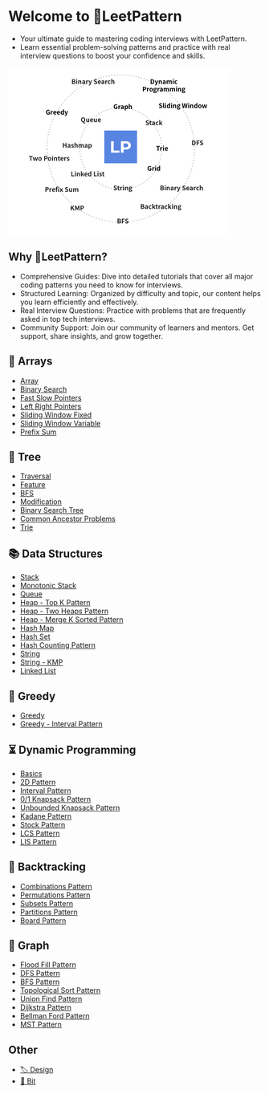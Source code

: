 # Welcome to 🚀LeetPattern

- Your ultimate guide to mastering coding interviews with LeetPattern.
- Learn essential problem-solving patterns and practice with real interview questions to boost your confidence and skills.

![LeetPattern](imgs/leetpattern.jpg)

## Why 🚀LeetPattern?

- Comprehensive Guides: Dive into detailed tutorials that cover all major coding patterns you need to know for interviews.
- Structured Learning: Organized by difficulty and topic, our content helps you learn efficiently and effectively.
- Real Interview Questions: Practice with problems that are frequently asked in top tech interviews.
- Community Support: Join our community of learners and mentors. Get support, share insights, and grow together.

## 🧩 Arrays

- [Array](array.md)
- [Binary Search](binary_search.md)
- [Fast Slow Pointers](fast_slow_pointers.md)
- [Left Right Pointers](left_right_pointers.md)
- [Sliding Window Fixed](sliding_window_fixed.md)
- [Sliding Window Variable](sliding_window_variable.md)
- [Prefix Sum](prefix_sum.md)

## 🌳 Tree

- [Traversal](tree_traversal.md)
- [Feature](tree_feature.md)
- [BFS](tree_bfs.md)
- [Modification](tree_modification.md)
- [Binary Search Tree](tree_bst.md)
- [Common Ancestor Problems](tree_common_ancestor.md)
- [Trie](tree_trie.md)

## 📚 Data Structures

- [Stack](stack.md)
- [Monotonic Stack](stack_monotonic.md)
- [Queue](queue.md)
- [Heap - Top K Pattern](heap_top_k.md)
- [Heap - Two Heaps Pattern](heap_two_heaps.md)
- [Heap - Merge K Sorted Pattern](heap_merge_k_sorted.md)
- [Hash Map](hash_map.md)
- [Hash Set](hash_set.md)
- [Hash Counting Pattern](hash_counting.md)
- [String](string.md)
- [String - KMP](string_kmp.md)
- [Linked List](linked_list.md)

## 🤑 Greedy

- [Greedy](greedy.md)
- [Greedy - Interval Pattern](greedy_interval.md)

## ⏳ Dynamic Programming

- [Basics](dp_basic.md)
- [2D Pattern](dp_2d.md)
- [Interval Pattern](dp_interval.md)
- [0/1 Knapsack Pattern](dp_knapsack_01.md)
- [Unbounded Knapsack Pattern](dp_knapsack_unbounded.md)
- [Kadane Pattern](dp_kadane.md)
- [Stock Pattern](dp_stock.md)
- [LCS Pattern](dp_lcs.md)
- [LIS Pattern](dp_lis.md)

## 🔄 Backtracking

- [Combinations Pattern](backtracking_combinations.md)
- [Permutations Pattern](backtracking_permutations.md)
- [Subsets Pattern](backtracking_subsets.md)
- [Partitions Pattern](backtracking_partitions.md)
- [Board Pattern](backtracking_board.md)

## 📝 Graph

- [Flood Fill Pattern](graph_flood_fill.md)
- [DFS Pattern](graph_dfs.md)
- [BFS Pattern](graph_bfs.md)
- [Topological Sort Pattern](graph_topological_sort.md)
- [Union Find Pattern](graph_union_find.md)
- [Dijkstra Pattern](graph_dijkstra.md)
- [Bellman Ford Pattern](graph_bellman_ford.md)
- [MST Pattern](graph_mst.md)

## Other

- [🏷 Design](design.md)
- [🍩 Bit](bit.md)
